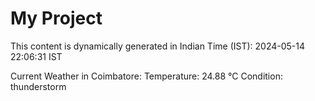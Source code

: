 # My Project

This content is dynamically generated in Indian Time (IST): 2024-05-14 22:06:31 IST


Current Weather in Coimbatore:
Temperature: 24.88 °C
Condition: thunderstorm
